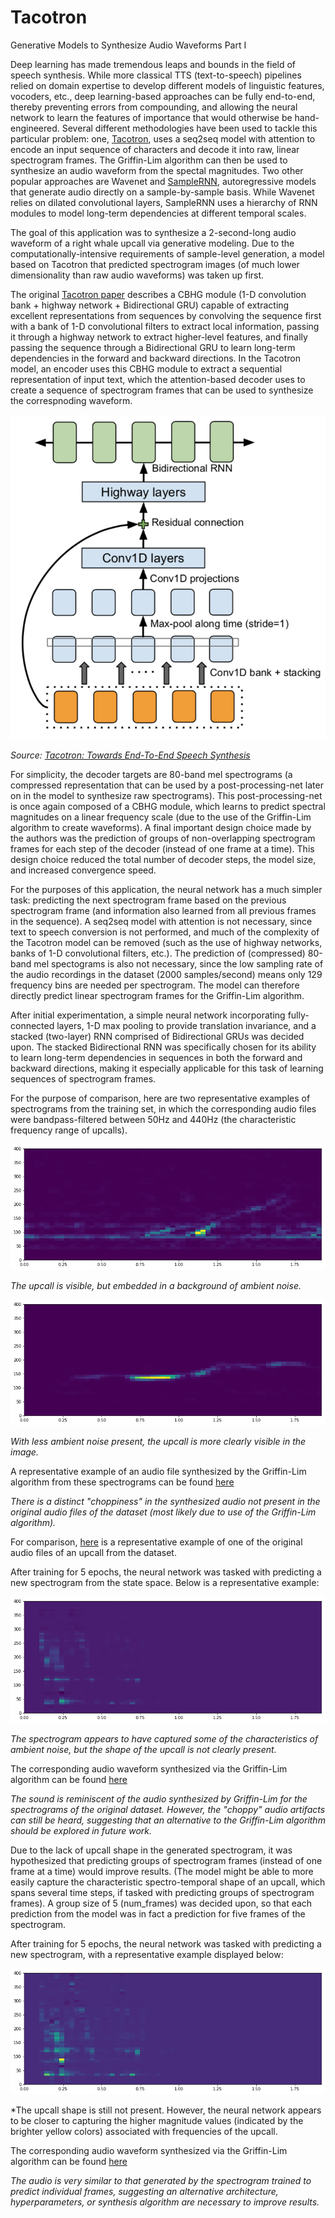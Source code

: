 Tacotron
=========================

Generative Models to Synthesize Audio Waveforms Part I

Deep learning has made tremendous leaps and bounds in the field of speech synthesis. While more classical TTS (text-to-speech) pipelines relied on domain expertise to develop different models of linguistic features, vocoders, etc., deep learning-based approaches can be fully end-to-end, thereby preventing errors from compounding, and allowing the neural network to learn the features of importance that would otherwise be hand-engineered. Several different methodologies have been used to tackle this particular problem: one, [Tacotron](https://arxiv.org/pdf/1703.10135.pdf), uses a seq2seq model with attention to encode an input sequence of characters and decode it into raw, linear spectrogram frames. The Griffin-Lim algorithm can then be used to synthesize an audio waveform from the spectal magnitudes. Two other popular approaches are Wavenet and [SampleRNN](https://arxiv.org/pdf/1612.07837.pdf), autoregressive models that generate audio directly on a sample-by-sample basis. While Wavenet relies on dilated convolutional layers, SampleRNN uses a hierarchy of RNN modules to model long-term dependencies at different temporal scales.

The goal of this application was to synthesize a 2-second-long audio waveform of a right whale upcall via generative modeling. Due to the computationally-intensive requirements of sample-level generation, a model based on Tacotron that predicted spectrogram images (of much lower dimensionality than raw audio waveforms) was taken up first. 

The original [Tacotron paper](https://arxiv.org/pdf/1703.10135.pdf) describes a CBHG module (1-D convolution bank + highway network + Bidirectional GRU) capable of extracting excellent representations from sequences by convolving the sequence first with a bank of 1-D convolutional filters to extract local information, passing it through a highway network to extract higher-level features, and finally passing the sequence through a Bidirectional GRU to learn long-term dependencies in the forward and backward directions. In the Tacotron model, an encoder uses this CBHG module to extract a sequential representation of input text, which the attention-based decoder uses to create a sequence of spectrogram frames that can be used to synthesize the correspnoding waveform. 

![CBHG](https://github.com/cchinchristopherj/Tacotron/blob/master/CBHG.png)

*Source: [Tacotron: Towards End-To-End Speech Synthesis](https://arxiv.org/pdf/1703.10135.pdf)*

For simplicity, the decoder targets are 80-band mel spectrograms (a compressed representation that can be used by a post-processing-net later on in the model to synthesize raw spectrograms). This post-processing-net is once again composed of a CBHG module, which learns to predict spectral magnitudes on a linear frequency scale (due to the use of the Griffin-Lim algorithm to create waveforms). A final important design choice made by the authors was the prediction of groups of non-overlapping spectrogram frames for each step of the decoder (instead of one frame at a time). This design choice reduced the total number of decoder steps, the model size, and increased convergence speed.

For the purposes of this application, the neural network has a much simpler task: predicting the next spectrogram frame based on the previous spectrogram frame (and information also learned from all previous frames in the sequence). A seq2seq model with attention is not necessary, since text to speech conversion is not performed, and much of the complexity of the Tacotron model can be removed (such as the use of highway networks, banks of 1-D convolutional filters, etc.). The prediction of (compressed) 80-band mel spectograms is also not necessary, since the low sampling rate of the audio recordings in the dataset (2000 samples/second) means only 129 frequency bins are needed per spectrogram. The model can therefore directly predict linear spectrogram frames for the Griffin-Lim algorithm. 

After initial experimentation, a simple neural network incorporating fully-connected layers, 1-D max pooling to provide translation invariance, and a stacked (two-layer) RNN comprised of Bidirectional GRUs was decided upon. The stacked Bidirectional RNN was specifically chosen for its ability to learn long-term dependencies in sequences in both the forward and backward directions, making it especially applicable for this task of learning sequences of spectrogram frames. 

For the purpose of comparison, here are two representative examples of spectrograms from the training set, in which the corresponding audio files were bandpass-filtered between 50Hz and 440Hz (the characteristic frequency range of upcalls).

![real1](https://github.com/cchinchristopherj/Tacotron/blob/master/real1.png)

*The upcall is visible, but embedded in a background of ambient noise.*

![real2](https://github.com/cchinchristopherj/Tacotron/blob/master/real2.png)

*With less ambient noise present, the upcall is more clearly visible in the image.*

A representative example of an audio file synthesized by the Griffin-Lim algorithm from these spectrograms can be found [here](https://github.com/cchinchristopherj/Tacotron/blob/master/tacotron_real.mp3)

*There is a distinct "choppiness" in the synthesized audio not present in the original audio files of the dataset (most likely due to use of the Griffin-Lim algorithm).*

For comparison, [here](https://github.com/cchinchristopherj/Tacotron/blob/master/tacotron_original.mp3) is a representative example of one of the original audio files of an upcall from the dataset.

After training for 5 epochs, the neural network was tasked with predicting a new spectrogram from the state space. Below is a representative example: 

![oneframe](https://github.com/cchinchristopherj/Tacotron/blob/master/oneframe.png)

*The spectrogram appears to have captured some of the characteristics of ambient noise, but the shape of the upcall is not clearly present.*

The corresponding audio waveform synthesized via the Griffin-Lim algorithm can be found [here](https://github.com/cchinchristopherj/Tacotron/blob/master/tacotron_oneframe.mp3)

*The sound is reminiscent of the audio synthesized by Griffin-Lim for the spectrograms of the original dataset. However, the "choppy" audio artifacts can still be heard, suggesting that an alternative to the Griffin-Lim algorithm should be explored in future work.*

Due to the lack of upcall shape in the generated spectrogram, it was hypothesized that predicting groups of spectrogram frames (instead of one frame at a time) would improve results. (The model might be able to more easily capture the characteristic spectro-temporal shape of an upcall, which spans several time steps, if tasked with predicting groups of spectrogram frames). A group size of 5 (num_frames) was decided upon, so that each prediction from the model was in fact a prediction for five frames of the spectrogram.

After training for 5 epochs, the neural network was tasked with predicting a new spectrogram, with a representative example displayed below:

![manyframes](https://github.com/cchinchristopherj/Tacotron/blob/master/manyframes.png)

*The upcall shape is still not present. However, the neural network appears to be closer to capturing the higher magnitude values (indicated by the brighter yellow colors) associated with frequencies of the upcall. 

The corresponding audio waveform synthesized via the Griffin-Lim algorithm can be found [here](https://github.com/cchinchristopherj/Tacotron/blob/master/tacotron_manyframes.mp3)

*The audio is very similar to that generated by the spectrogram trained to predict individual frames, suggesting an alternative architecture, hyperparameters, or synthesis algorithm are necessary to improve results.*
